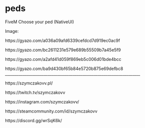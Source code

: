 # peds
 FiveM Choose your ped (NativeUI)

Image:
<p></p>
https://gyazo.com/a036a09afd6339cefdcd7d919ec0ac9f
<p></p>
https://gyazo.com/bc2611231e579e689b55509b7a45e5f9
<p></p>
https://gyazo.com/a2afd41d059f869eb5c006d01bde4bcc
<p></p>
https://gyazo.com/ba9d430bf65b84e5720b875e69defbc8
______________________________________________________________________
<p></p>
https://szymczakovv.pl/
<p></p>
https://twitch.tv/szymczakovv
<p></p>
https://instagram.com/szymczakovv/
<p></p>
https://steamcommunity.com/id/szymczakovv
<p></p>
https://discord.gg/wrSqK6k/
